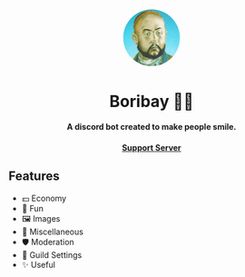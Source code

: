 <center>
  <h2>
    <img src="./data/boribay.jpg" height='100px' width='100px' style='border-radius: 999px;' />
  </h2>

  <h1>Boribay 💂‍♂️</h1>
  <h4>A discord bot created to make people smile.</h4>

  <h4>
    <a href="https://discord.gg/ZAzTFTCerM">Support Server</a>
  </h1>
</center>

## Features
- 💵 Economy
- 🎉 Fun
- 🖼 Images
- 💫 Miscellaneous
- 🛡 Moderation
- 🔧 Guild Settings
- ✨ Useful
